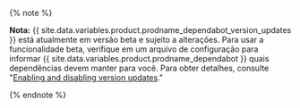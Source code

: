 {% note %}

**Nota:** {{ site.data.variables.product.prodname_dependabot_version_updates }} está atualmente em versão beta e sujeito a alterações. Para usar a funcionalidade beta, verifique em um arquivo de configuração para informar {{ site.data.variables.product.prodname_dependabot }} quais dependências devem manter para você. Para obter detalhes, consulte "[Enabling and disabling version updates](/github/administering-a-repository/enabling-and-disabling-version-updates)."

{% endnote %}
